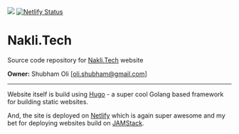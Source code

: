 ![](https://img.shields.io/badge/hugo-v0.6.2-brightgreen)
[![Netlify Status](https://api.netlify.com/api/v1/badges/670022f1-9fc3-4803-8e8b-43cc213c87b5/deploy-status)](https://app.netlify.com/sites/condescending-brattain-6281e9/deploys)

# Nakli.Tech

Source code repository for [Nakli.Tech](https://nakli.tech) website 

**Owner:** Shubham Oli [oli.shubham@gmail.com]

---

Website itself is build using [Hugo](https://gohugo.io/) - a super cool Golang based framework for building static websites. 

And, the site is deployed on [Netlify](https://www.netlify.com/) which is again super awesome and my bet for deploying websites build on [JAMStack](https://jamstack.org/).
